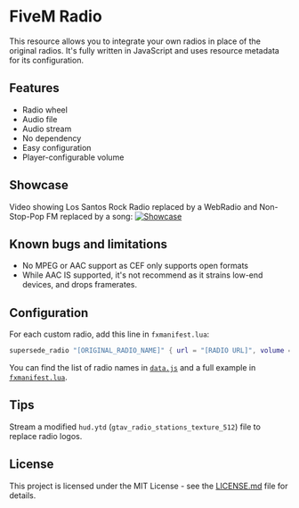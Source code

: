 # FiveM Radio

This resource allows you to integrate your own radios in place of the original radios.
It's fully written in JavaScript and uses resource metadata for its configuration.

## Features

* Radio wheel
* Audio file
* Audio stream
* No dependency
* Easy configuration
* Player-configurable volume

## Showcase

Video showing Los Santos Rock Radio replaced by a WebRadio and Non-Stop-Pop FM replaced by a song:
[![Showcase](https://forum.cfx.re/uploads/default/original/3X/7/b/7b6b5ce1ae1270f4885aba714ea65c1235397b12.jpg)](https://streamable.com/6hrhp "Showcase")

## Known bugs and limitations

* No MPEG or AAC support as CEF only supports open formats
* While AAC IS supported, it's not recommend as it strains low-end devices, and drops framerates.

## Configuration

For each custom radio, add this line in `fxmanifest.lua`:
```lua
supersede_radio "[ORIGINAL_RADIO_NAME]" { url = "[RADIO URL]", volume = 0.5, name = "[NEW RADIO NAME]" }
```

You can find the list of radio names in [`data.js`](radio/data.js) and a full example in [`fxmanifest.lua`](radio/fxmanifest.lua).

## Tips

Stream a modified `hud.ytd` (`gtav_radio_stations_texture_512`) file to replace radio logos.

## License

This project is licensed under the MIT License - see the [LICENSE.md](LICENSE.md) file for details.
